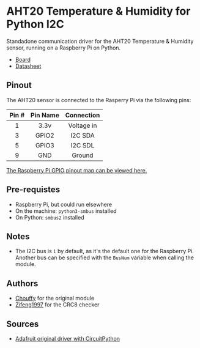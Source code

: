 # AHT20 Temperature & Humidity for Python I2C

Standadone communication driver for the AHT20 Temperature & Humidity sensor, running on a Raspberry Pi on Python.

* [Board](https://www.adafruit.com/product/4566)
* [Datasheet](./AHT20-datasheet-2020-4-16.pdf)

## Pinout

The AHT20 sensor is connected to the Rasperry Pi via the following pins:

Pin # | Pin Name | Connection
:-:|:-:|:-:
1 | 3.3v | Voltage in
3 | GPIO2 | I2C SDA
5 | GPIO3 | I2C SDL
9 | GND | Ground

[The Raspberry Pi GPIO pinout map can be viewed here.](https://www.raspberrypi.org/documentation/usage/gpio/)

## Pre-requistes

* Raspberry Pi, but could run elsewhere
* On the machine: `python3-smbus` installed
* On Python: `smbus2` installed

## Notes

* The I2C bus is `1` by default, as it's the default one for the Raspberry Pi. Another bus can be specified with the `BusNum` variable when calling the module.

## Authors

* [Chouffy](https://github.com/Chouffy/) for the original module
* [Zifeng1997](https://github.com/xzf89718) for the CRC8 checker

## Sources

* [Adafruit original driver with CircuitPython](https://github.com/adafruit/Adafruit_CircuitPython_AHTx0)
